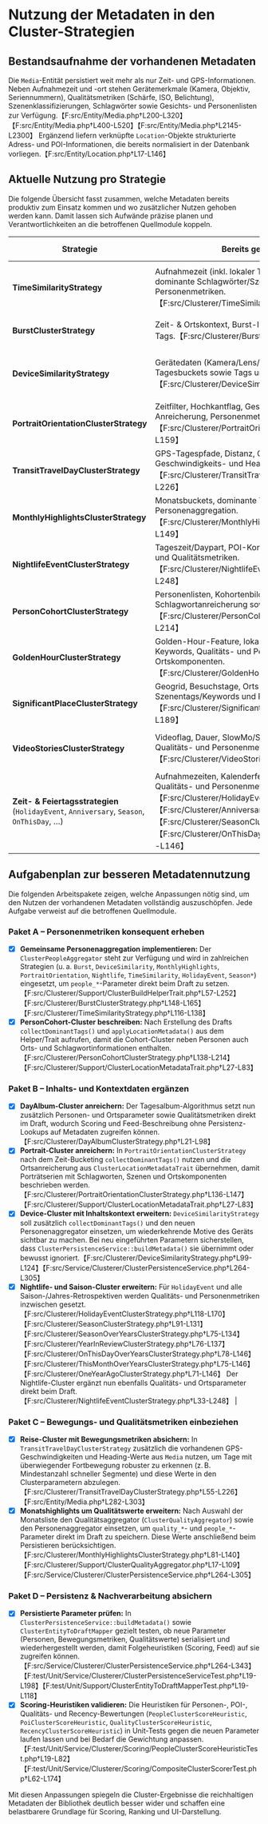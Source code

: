 # Nutzung der Metadaten in den Cluster-Strategien

## Bestandsaufnahme der vorhandenen Metadaten
Die `Media`-Entität persistiert weit mehr als nur Zeit- und GPS-Informationen. Neben Aufnahmezeit und -ort stehen Gerätemerkmale (Kamera, Objektiv, Seriennummern), Qualitätsmetriken (Schärfe, ISO, Belichtung), Szenenklassifizierungen, Schlagwörter sowie Gesichts- und Personenlisten zur Verfügung.【F:src/Entity/Media.php†L200-L320】【F:src/Entity/Media.php†L400-L520】【F:src/Entity/Media.php†L2145-L2300】 Ergänzend liefern verknüpfte `Location`-Objekte strukturierte Adress- und POI-Informationen, die bereits normalisiert in der Datenbank vorliegen.【F:src/Entity/Location.php†L17-L146】

## Aktuelle Nutzung pro Strategie

Die folgende Übersicht fasst zusammen, welche Metadaten bereits produktiv zum Einsatz kommen und wo zusätzlicher Nutzen gehoben werden kann. Damit lassen sich Aufwände präzise planen und Verantwortlichkeiten an die betroffenen Quellmodule koppeln.

| Strategie | Bereits genutzte Metadaten | Potenzial / fehlende Nutzung |
| --- | --- | --- |
| **TimeSimilarityStrategy** | Aufnahmezeit (inkl. lokaler Tagesgrenzen), Ortslabels, dominante Schlagwörter/Szenentags, Qualitäts- und Personenmetriken.【F:src/Clusterer/TimeSimilarityStrategy.php†L55-L138】 | Feintuning der Score-Gewichte für People/Quality kann das Ranking weiter verbessern. |
| **BurstClusterStrategy** | Zeit- & Ortskontext, Burst-IDs/-Repräsentanten, dominante Tags.【F:src/Clusterer/BurstClusterStrategy.php†L69-L165】 | Kein aggregierter Personenüberblick trotz Serienfokus. |
| **DeviceSimilarityStrategy** | Gerätedaten (Kamera/Lens/Owner), Content-Klassifizierung, Tagesbuckets sowie Tags und Personenmetriken.【F:src/Clusterer/DeviceSimilarityStrategy.php†L60-L233】 | Zusätzliche Qualitätsmetriken könnten optional für Score-Tuning genutzt werden. |
| **PortraitOrientationClusterStrategy** | Zeitfilter, Hochkantflag, Gesichtsanwesenheit, Orts- und Tag-Anreicherung, Personenmetriken.【F:src/Clusterer/PortraitOrientationClusterStrategy.php†L58-L159】 | Weitere Qualitätsmetriken könnten ergänzend bewertet werden. |
| **TransitTravelDayClusterStrategy** | GPS-Tagespfade, Distanz, Ortslabel, Away-Metriken sowie Geschwindigkeits- und Heading-Analyse.【F:src/Clusterer/TransitTravelDayClusterStrategy.php†L31-L226】 | Parametrisierte Grenzwerte könnten pro Nutzerprofil optimiert werden. |
| **MonthlyHighlightsClusterStrategy** | Monatsbuckets, dominante Tags, Ortscluster, Qualitäts- und Personenaggregation.【F:src/Clusterer/MonthlyHighlightsClusterStrategy.php†L42-L149】 | Geräteinformationen könnten optional ergänzt werden. |
| **NightlifeEventClusterStrategy** | Tageszeit/Daypart, POI-Kontext, Tags, Ortslabel, Personen- und Qualitätsmetriken.【F:src/Clusterer/NightlifeEventClusterStrategy.php†L33-L248】 | Feintuning der Qualitätsgewichte ist weiterhin möglich. |
| **PersonCohortClusterStrategy** | Personenlisten, Kohortenbildung, Orts- und Schlagwortanreicherung sowie Personenmetriken.【F:src/Clusterer/PersonCohortClusterStrategy.php†L35-L214】 | Optional lässt sich ein Qualitätsprofil ergänzen. |
| **GoldenHourClusterStrategy** | Golden-Hour-Feature, lokale Zeitfenster, Szenentags, Keywords, Qualitäts- und Personenmetriken sowie Ortskomponenten.【F:src/Clusterer/GoldenHourClusterStrategy.php†L17-L191】 | Gewichtung der Qualitätsmetriken könnte empirisch kalibriert werden. |
| **SignificantPlaceClusterStrategy** | Geogrid, Besuchstage, Orts- und POI-Label plus Szenentags/Keywords und Personenmetriken.【F:src/Clusterer/SignificantPlaceClusterStrategy.php†L17-L189】 | Erweiterte Qualitätsauswertungen wären optional möglich. |
| **VideoStoriesClusterStrategy** | Videoflag, Dauer, SlowMo/Stabilisierung, Tags, Ortsmetadata, Qualitäts- und Personenmetriken.【F:src/Clusterer/VideoStoriesClusterStrategy.php†L17-L176】 | Gerätespezifische Aufnahmedetails könnten ergänzend angezeigt werden. |
| **Zeit- & Feiertagsstrategien** (`HolidayEvent`, `Anniversary`, `Season`, `OnThisDay`, …) | Aufnahmezeiten, Kalenderfeatures, Orts- und POI-Daten sowie Qualitäts- und Personenmetriken.【F:src/Clusterer/HolidayEventClusterStrategy.php†L33-L170】【F:src/Clusterer/AnniversaryClusterStrategy.php†L29-L182】【F:src/Clusterer/SeasonClusterStrategy.php†L27-L131】【F:src/Clusterer/OnThisDayOverYearsClusterStrategy.php†L27-L146】 | Weitere Feinjustierung der Score-Gewichte kann die Priorisierung einzelner Feiertage verbessern. |

## Aufgabenplan zur besseren Metadatennutzung

Die folgenden Arbeitspakete zeigen, welche Anpassungen nötig sind, um den Nutzen der vorhandenen Metadaten vollständig auszuschöpfen. Jede Aufgabe verweist auf die betroffenen Quellmodule.

### Paket A – Personenmetriken konsequent erheben
- [x] **Gemeinsame Personenaggregation implementieren:** Der `ClusterPeopleAggregator` steht zur Verfügung und wird in zahlreichen Strategien (u. a. `Burst`, `DeviceSimilarity`, `MonthlyHighlights`, `PortraitOrientation`, `Nightlife`, `TimeSimilarity`, `HolidayEvent`, `Season*`) eingesetzt, um `people_*`-Parameter direkt beim Draft zu setzen.【F:src/Clusterer/Support/ClusterBuildHelperTrait.php†L57-L252】【F:src/Clusterer/BurstClusterStrategy.php†L148-L165】【F:src/Clusterer/TimeSimilarityStrategy.php†L116-L138】
- [x] **PersonCohort-Cluster beschreiben:** Nach Erstellung des Drafts `collectDominantTags()` und `applyLocationMetadata()` aus dem Helper/Trait aufrufen, damit die Cohort-Cluster neben Personen auch Orts- und Schlagwortinformationen enthalten.【F:src/Clusterer/PersonCohortClusterStrategy.php†L138-L214】【F:src/Clusterer/Support/ClusterLocationMetadataTrait.php†L27-L83】

### Paket B – Inhalts- und Kontextdaten ergänzen
- [x] **DayAlbum-Cluster anreichern:** Der Tagesalbum-Algorithmus setzt nun zusätzlich Personen- und Ortsparameter sowie Qualitätsmetriken direkt im Draft, wodurch Scoring und Feed-Beschreibung ohne Persistenz-Lookups auf Metadaten zugreifen können.【F:src/Clusterer/DayAlbumClusterStrategy.php†L21-L98】
- [x] **Portrait-Cluster anreichern:** In `PortraitOrientationClusterStrategy` nach dem Zeit-Bucketing `collectDominantTags()` nutzen und die Ortsanreicherung aus `ClusterLocationMetadataTrait` übernehmen, damit Porträtserien mit Schlagworten, Szenen und Ortskomponenten beschrieben werden.【F:src/Clusterer/PortraitOrientationClusterStrategy.php†L136-L147】【F:src/Clusterer/Support/ClusterLocationMetadataTrait.php†L27-L83】
- [x] **Device-Cluster mit Inhaltskontext erweitern:** `DeviceSimilarityStrategy` soll zusätzlich `collectDominantTags()` und den neuen Personenaggregator einsetzen, um wiederkehrende Motive des Geräts sichtbar zu machen. Bei neu eingeführten Parametern sicherstellen, dass `ClusterPersistenceService::buildMetadata()` sie übernimmt oder bewusst ignoriert.【F:src/Clusterer/DeviceSimilarityStrategy.php†L99-L124】【F:src/Service/Clusterer/ClusterPersistenceService.php†L264-L305】
- [x] **Nightlife- und Saison-Cluster erweitern:** Für `HolidayEvent` und alle Saison-/Jahres-Retrospektiven werden Qualitäts- und Personenmetriken inzwischen gesetzt.【F:src/Clusterer/HolidayEventClusterStrategy.php†L118-L170】【F:src/Clusterer/SeasonClusterStrategy.php†L91-L131】【F:src/Clusterer/SeasonOverYearsClusterStrategy.php†L75-L134】【F:src/Clusterer/YearInReviewClusterStrategy.php†L76-L137】【F:src/Clusterer/OnThisDayOverYearsClusterStrategy.php†L78-L146】【F:src/Clusterer/ThisMonthOverYearsClusterStrategy.php†L75-L146】【F:src/Clusterer/OneYearAgoClusterStrategy.php†L71-L146】 Der Nightlife-Cluster ergänzt nun ebenfalls Qualitäts- und Ortsparameter direkt beim Draft.【F:src/Clusterer/NightlifeEventClusterStrategy.php†L33-L248】 |

### Paket C – Bewegungs- und Qualitätsmetriken einbeziehen
- [x] **Reise-Cluster mit Bewegungsmetriken absichern:** In `TransitTravelDayClusterStrategy` zusätzlich die vorhandenen GPS-Geschwindigkeiten und Heading-Werte aus `Media` nutzen, um Tage mit überwiegender Fortbewegung robuster zu erkennen (z. B. Mindestanzahl schneller Segmente) und diese Werte in den Clusterparametern abzulegen.【F:src/Clusterer/TransitTravelDayClusterStrategy.php†L55-L226】【F:src/Entity/Media.php†L282-L303】
- [x] **Monatshighlights um Qualitätswerte erweitern:** Nach Auswahl der Monatsliste den Qualitätsaggregator (`ClusterQualityAggregator`) sowie den Personenaggregator einsetzen, um `quality_*`- und `people_*`-Parameter direkt im Draft zu speichern. Diese Werte anschließend beim Persistieren berücksichtigen.【F:src/Clusterer/MonthlyHighlightsClusterStrategy.php†L81-L140】【F:src/Clusterer/Support/ClusterQualityAggregator.php†L17-L109】【F:src/Service/Clusterer/ClusterPersistenceService.php†L264-L305】

### Paket D – Persistenz & Nachverarbeitung absichern
- [x] **Persistierte Parameter prüfen:** In `ClusterPersistenceService::buildMetadata()` sowie `ClusterEntityToDraftMapper` gezielt testen, ob neue Parameter (Personen, Bewegungsmetriken, Qualitätswerte) serialisiert und wiederhergestellt werden, damit Folgeheuristiken (Scoring, Feed) auf sie zugreifen können.【F:src/Service/Clusterer/ClusterPersistenceService.php†L264-L343】【F:test/Unit/Service/Clusterer/ClusterPersistenceServiceTest.php†L19-L198】【F:test/Unit/Support/ClusterEntityToDraftMapperTest.php†L19-L118】
- [x] **Scoring-Heuristiken validieren:** Die Heuristiken für Personen-, POI-, Qualitäts- und Recency-Bewertungen (`PeopleClusterScoreHeuristic`, `PoiClusterScoreHeuristic`, `QualityClusterScoreHeuristic`, `RecencyClusterScoreHeuristic`) in Unit-Tests gegen die neuen Parameter laufen lassen und bei Bedarf die Gewichtung anpassen.【F:test/Unit/Service/Clusterer/Scoring/PeopleClusterScoreHeuristicTest.php†L19-L82】【F:test/Unit/Service/Clusterer/Scoring/CompositeClusterScorerTest.php†L62-L174】

Mit diesen Anpassungen spiegeln die Cluster-Ergebnisse die reichhaltigen Metadaten der Bibliothek deutlich besser wider und schaffen eine belastbarere Grundlage für Scoring, Ranking und UI-Darstellung.

